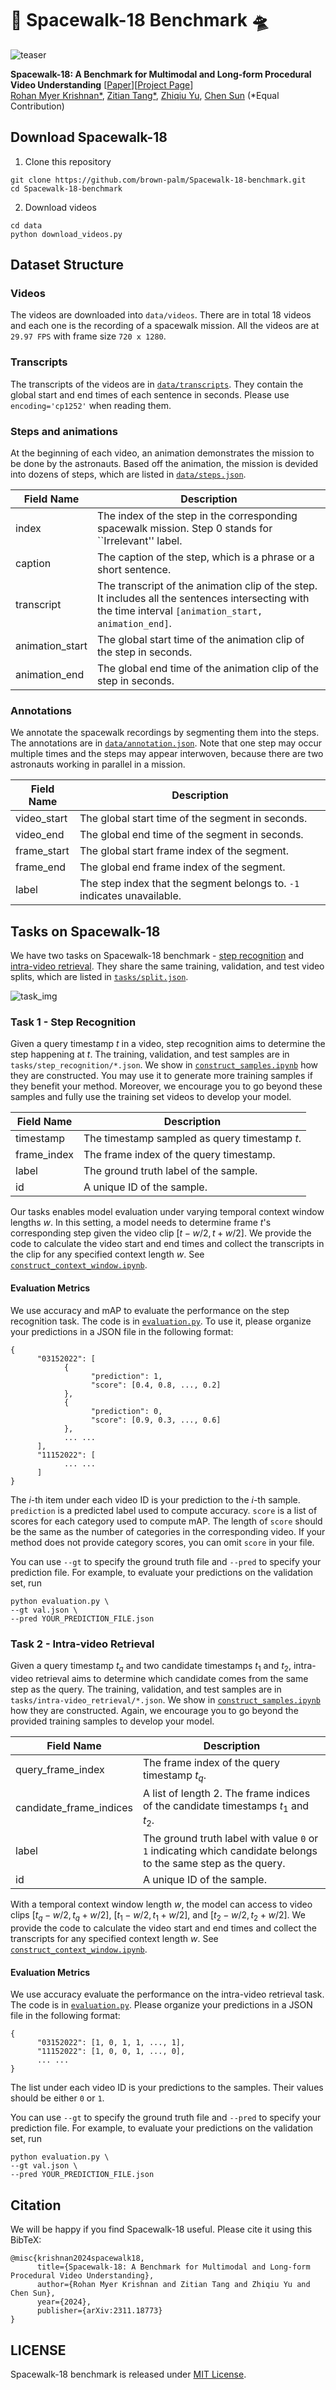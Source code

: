 # 🚀 Spacewalk-18 Benchmark 🛸

![teaser](assets/teaser.gif)

**Spacewalk-18: A Benchmark for Multimodal and Long-form Procedural Video Understanding** [[Paper](https://arxiv.org/abs/2311.18773)][[Project Page](https://brown-palm.github.io/Spacewalk-18/)]<br>
[Rohan Myer Krishnan*](https://scholar.google.com/citations?user=koxiPYIAAAAJ), [Zitian Tang*](https://zitiantang.github.io/), [Zhiqiu Yu](), [Chen Sun](https://chensun.me/index.html) (*Equal Contribution)

## Download Spacewalk-18

1. Clone this repository
```
git clone https://github.com/brown-palm/Spacewalk-18-benchmark.git
cd Spacewalk-18-benchmark
```

2. Download videos
```
cd data
python download_videos.py
```

## Dataset Structure

### Videos

The videos are downloaded into `data/videos`. There are in total 18 videos and each one is the recording of a spacewalk mission. All the videos are at `29.97 FPS` with frame size ``720 x 1280``.

### Transcripts
The transcripts of the videos are in [`data/transcripts`](data/transcripts). They contain the global start and end times of each sentence in seconds. Please use `encoding='cp1252'` when reading them.

### Steps and animations
At the beginning of each video, an animation demonstrates the mission to be done by the astronauts. Based off the animation, the mission is devided into dozens of steps, which are listed in [`data/steps.json`](data/steps.json).

| Field Name         | Description                                                         |
|--------------------|---------------------------------------------------------------------|
| index              | The index of the step in the corresponding spacewalk mission. Step 0 stands for ``Irrelevant'' label. |
| caption            | The caption of the step, which is a phrase or a short sentence.     |
| transcript         | The transcript of the animation clip of the step. It includes all the sentences intersecting with the time interval `[animation_start, animation_end]`.  |
| animation_start    | The global start time of the animation clip of the step in seconds. |
| animation_end      | The global end time of the animation clip of the step in seconds.   |

### Annotations

We annotate the spacewalk recordings by segmenting them into the steps. The annotations are in [`data/annotation.json`](data/annotation.json). Note that one step may occur multiple times and the steps may appear interwoven, because there are two astronauts working in parallel in a mission.

| Field Name         | Description                                                              |
|--------------------|--------------------------------------------------------------------------|
| video_start        | The global start time of the segment in seconds.                         |
| video_end          | The global end time of the segment in seconds.                           |
| frame_start        | The global start frame index of the segment.                             |
| frame_end          | The global end frame index of the segment.                               |
| label              | The step index that the segment belongs to. `-1` indicates unavailable.  |

## Tasks on Spacewalk-18
We have two tasks on Spacewalk-18 benchmark - [step recognition](#Task-1---Step-Recognition) and [intra-video retrieval](#Task-2---Intra-video-Retrieval). They share the same training, validation, and test video splits, which are listed in [`tasks/split.json`](tasks/split.json).

![task_img](assets/task_img.png)

### Task 1 - Step Recognition
Given a query timestamp $t$ in a video, step recognition aims to determine the step happening at $t$. The training, validation, and test samples are in `tasks/step_recognition/*.json`. We show in [`construct_samples.ipynb`](https://github.com/brown-palm/Spacewalk-18-benchmark/blob/main/tasks/step_recognition/construct_samples.ipynb) how they are constructed. You may use it to generate more training samples if they benefit your method. Moreover, we encourage you to go beyond these samples and fully use the training set videos to develop your model.

| Field Name         | Description                                            |
|--------------------|--------------------------------------------------------|
| timestamp          | The timestamp sampled as query timestamp $t$.        |
| frame_index        | The frame index of the query timestamp.             |
| label              | The ground truth label of the sample.                  |
| id                 | A unique ID of the sample.                             |

Our tasks enables model evaluation under varying temporal context window lengths $w$. In this setting, a model needs to determine frame $t$'s corresponding step given the video clip $[t-w/2, t+w/2]$. We provide the code to calculate the video start and end times and collect the transcripts in the clip for any specified context length $w$. See [`construct_context_window.ipynb`](https://github.com/brown-palm/Spacewalk-18-benchmark/blob/main/tasks/step_recognition/construct_context_window.ipynb).

#### Evaluation Metrics
We use accuracy and mAP to evaluate the performance on the step recognition task. The code is in [`evaluation.py`](tasks/step_recognition/evaluation.py). To use it, please organize your predictions in a JSON file in the following format:
```
{
      "03152022": [
            {
                  "prediction": 1,
                  "score": [0.4, 0.8, ..., 0.2]
            },
            {
                  "prediction": 0,
                  "score": [0.9, 0.3, ..., 0.6]
            },
            ... ...
      ],
      "11152022": [
            ... ...
      ]
}
```
The $i$-th item under each video ID is your prediction to the $i$-th sample. `prediction` is a predicted label used to compute accuracy. `score` is a list of scores for each category used to compute mAP. The length of `score` should be the same as the number of categories in the corresponding video. If your method does not provide category scores, you can omit `score` in your file.

You can use `--gt` to specify the ground truth file and `--pred` to specify your prediction file. For example, to evaluate your predictions on the validation set, run
```
python evaluation.py \
--gt val.json \
--pred YOUR_PREDICTION_FILE.json
```

### Task 2 - Intra-video Retrieval
Given a query timestamp $t_q$ and two candidate timestamps $t_1$ and $t_2$, intra-video retrieval aims to determine which candidate comes from the same step as the query. The training, validation, and test samples are in `tasks/intra-video_retrieval/*.json`. We show in [`construct_samples.ipynb`](https://github.com/brown-palm/Spacewalk-18-benchmark/blob/main/tasks/intra-video_retrieval/construct_samples.ipynb) how they are constructed. Again, we encourage you to go beyond the provided training samples to develop your model.

| Field Name               | Description                                          |
|--------------------------|------------------------------------------------------|
| query_frame_index        | The frame index of the query timestamp $t_q$.        |
| candidate_frame_indices  | A list of length 2. The frame indices of the candidate timestamps $t_1$ and $t_2$.        |
| label                    | The ground truth label with value `0` or `1` indicating which candidate belongs to the same step as the query.       |
| id                       | A unique ID of the sample.                           |

With a temporal context window length $w$, the model can access to video clips $[t_q-w/2, t_q+w/2]$, $[t_1-w/2, t_1+w/2]$, and $[t_2-w/2, t_2+w/2]$. We provide the code to calculate the video start and end times and collect the transcripts for any specified context length $w$. See [`construct_context_window.ipynb`](https://github.com/brown-palm/Spacewalk-18-benchmark/blob/main/tasks/intra-video_retrieval/construct_context_window.ipynb).

#### Evaluation Metrics
We use accuracy evaluate the performance on the intra-video retrieval task. The code is in [`evaluation.py`](tasks/intra-video_retrieval/evaluation.py). Please organize your predictions in a JSON file in the following format:
```
{
      "03152022": [1, 0, 1, 1, ..., 1],
      "11152022": [1, 0, 0, 1, ..., 0],
      ... ...
}
```
The list under each video ID is your predictions to the samples. Their values should be either `0` or `1`.

You can use `--gt` to specify the ground truth file and `--pred` to specify your prediction file. For example, to evaluate your predictions on the validation set, run
```
python evaluation.py \
--gt val.json \
--pred YOUR_PREDICTION_FILE.json
```

## Citation

We will be happy if you find Spacewalk-18 useful. Please cite it using this BibTeX:
```
@misc{krishnan2024spacewalk18,
      title={Spacewalk-18: A Benchmark for Multimodal and Long-form Procedural Video Understanding}, 
      author={Rohan Myer Krishnan and Zitian Tang and Zhiqiu Yu and Chen Sun},
      year={2024},
      publisher={arXiv:2311.18773}
}
```

## LICENSE
Spacewalk-18 benchmark is released under [MIT License](LICENSE).
